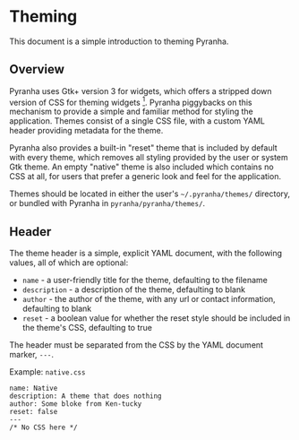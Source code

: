 Theming
=======

This document is a simple introduction to theming Pyranha.


Overview
--------

Pyranha uses Gtk+ version 3 for widgets, which offers a stripped down version
of CSS for theming widgets [<sup>1</sup>][1].  Pyranha piggybacks on this mechanism to provide a
simple and familiar method for styling the application.  Themes consist of a
single CSS file, with a custom YAML header providing metadata for the theme.

Pyranha also provides a built-in "reset" theme that is included by default with
every theme, which removes all styling provided by the user or system Gtk theme.
An empty "native" theme is also included which contains no CSS at all, for users
that prefer a generic look and feel for the application.

Themes should be located in either the user's `~/.pyranha/themes/` directory, or
bundled with Pyranha in `pyranha/pyranha/themes/`.


Header
------

The theme header is a simple, explicit YAML document, with the following values,
all of which are optional:

*   `name` - a user-friendly title for the theme, defaulting to the filename
*   `description` - a description of the theme, defaulting to blank
*   `author` - the author of the theme, with any url or contact information,
    defaulting to blank
*   `reset` - a boolean value for whether the reset style should be included in
    the theme's CSS, defaulting to true

The header must be separated from the CSS by the YAML document marker, `---`.


Example: `native.css`

    name: Native
    description: A theme that does nothing
    author: Some bloke from Ken-tucky
    reset: false
    ---
    /* No CSS here */


[1]: http://developer.gnome.org/gtk3/stable/GtkCssProvider.html#GtkCssProvider.description "GtkCSSProvider"
